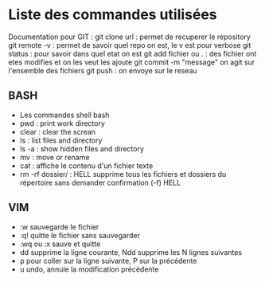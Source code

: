 Liste des commandes utilisées
=============================

Documentation pour GIT :
git clone url : permet de recuperer le repository
git remote -v  : permet de savoir quel repo on est, le v est pour verbose
git status : pour savoir dans quel etat on est
git add fichier ou . : des fichier ont etes modifies et on les veut les ajoute
git commit -m "message" on agit sur l'ensemble des fichiers
git push : on envoye sur le reseau


BASH
----

* Les commandes shell bash
* pwd : print work directory
* clear : clear the screan
* ls : list files and directory
* ls -a : show hidden files and directory
* mv : move or rename
* cat : affiche le contenu d'un fichier texte
* rm -rf dossier/ : HELL supprime tous les fichiers et dossiers du répertoire sans demander confirmation (-f) HELL


VIM
---

* :w sauvegarde le fichier
* :q! quitte le fichier sans sauvegarder
* :wq ou :x sauve et quitte
* dd supprime la ligne courante, Ndd supprime les N lignes suivantes
* p pour coller sur la ligne suivante, P sur la précédente
* u undo, annule la modification précédente
